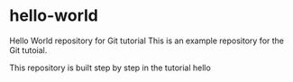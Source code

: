 # hello-world
Hello World repository for Git tutorial
This is an example repository for the Git tutoial.

This repository is built step by step in the tutorial
hello
